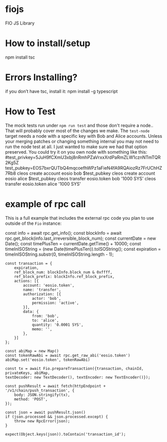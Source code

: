 # fiojs
FIO JS Library

# How to install/setup
npm install
tsc 

# Errors Installing?
if you don’t have tsc, install it:
npm install -g typescript

# How to Test
The mock tests run under `npm run test` and those don't require a node.. That will probably cover most of the changes we make.
The `test-node` target needs a node with a specific key with Bob and Alice accounts. Unless your merging patches or changing something internal you may not need to run the node test at all. I just wanted to make sure we had that option preserved. You could try it on you own node with something like this:
#test_privkey=5JuH9fCXmU3xbj8nRmhPZaVrxxXrdPaRmZLW1cznNTmTQR2Kg5Z
test_pubkey=EOS7bxrQUTbQ4mqcoefhWPz1aFieN4fA9RQAiozRz7FrUChHZ7Rb8
cleos create account eosio bob $test_pubkey
cleos create account eosio alice $test_pubkey
cleos transfer eosio.token bob '1000 SYS'
cleos transfer eosio.token alice '1000 SYS'

# example of rpc call
This is a full example that includes the external rpc code you plan to use outside of the `Fio` instance:

const info = await rpc.get_info();
    const blockInfo = await rpc.get_block(info.last_irreversible_block_num);
    const currentDate = new Date();
    const timePlusTen = currentDate.getTime() + 10000;
    const timeInISOString = (new Date(timePlusTen)).toISOString();
    const expiration = timeInISOString.substr(0, timeInISOString.length - 1);

    const transaction = {
        expiration,
        ref_block_num: blockInfo.block_num & 0xffff,
        ref_block_prefix: blockInfo.ref_block_prefix,
        actions: [{
            account: 'eosio.token',
            name: 'transfer',
            authorization: [{
                actor: 'bob',
                permission: 'active',
            }],
            data: {
                from: 'bob',
                to: 'alice',
                quantity: '0.0001 SYS',
                memo: '',
            },
        }]
    };

    const abiMap = new Map()
    const tokenRawAbi = await rpc.get_raw_abi('eosio.token')
    abiMap.set('eosio.token', tokenRawAbi)

    const tx = await Fio.prepareTransaction({transaction, chainId, privateKeys, abiMap,
    textDecoder: new TextDecoder(), textEncoder: new TextEncoder()});

    const pushResult = await fetch(httpEndpoint + '/v1/chain/push_transaction', {
        body: JSON.stringify(tx),
        method: 'POST',
    });

    const json = await pushResult.json()
    if (json.processed && json.processed.except) {
        throw new RpcError(json);
    }

    expect(Object.keys(json)).toContain('transaction_id');